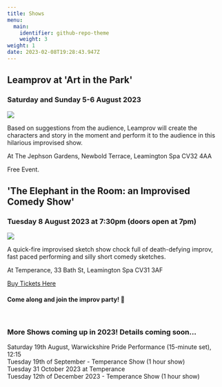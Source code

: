 ```yaml
---
title: Shows
menu:
  main:
    identifier: github-repo-theme
    weight: 3
weight: 1
date: 2023-02-08T19:28:43.947Z
---
```

## Leamprov at 'Art in the Park'

### Saturday and Sunday 5-6 August 2023

![](/uploads/d5e96ddd-dbf4-402e-942c-151f3fbb8801.jpg)

Based on suggestions from the audience, Leamprov will create the characters and story in the moment and perform it to the audience in this hilarious improvised show.

At The Jephson Gardens, Newbold Terrace, Leamington Spa CV32 4AA

Free Event. 

## 'The Elephant in the Room: an Improvised Comedy Show'

### Tuesday 8 August 2023 at 7:30pm (doors open at 7pm)

![](/uploads/posed-everyone-kirsty-mouth-open.jpg)



A quick-fire improvised sketch show chock full of death-defying improv, fast paced performing and silly short comedy sketches.

At Temperance, 33 Bath St, Leamington Spa CV31 3AF

[Buy Tickets Here](https://www.eventbrite.com/e/the-elephant-in-the-room-an-improvised-comedy-show-tickets-645273599707?aff=ebdssbdestsearch&keep_tld=1)

#### Come along and join the improv party! 🎉 <br><br><br>

### More Shows coming up in 2023! Details coming soon...


Saturday 19th August, Warwickshire Pride Performance (15-minute set), 12:15\
Tuesday 19th of September - Temperance Show (1 hour show)\
Tuesday 31 October 2023 at Temperance\
Tuesday 12th of December 2023 - Temperance Show (1 hour show)